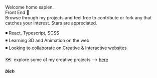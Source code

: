 Welcome homo sapien.  
Front End 🔻   
Browse through my projects and feel free to contribute or fork any that catches your interest. Stars are appreciated.  
  
 ◾ React, Typescript, SCSS  
 ◾ Learning 3D and Animation on the web  
 ◾ Looking to collaborate on Creative & Interactive websites 
 
🗺&nbsp; explore some of my creative projects ⟶ [here](https://tobijudah.notion.site/Tobiju-s-Animation-Interaction-Projects-ba0d33270ee54fc68f7c301791d063bd "Go on! click me")
 
 ***bleh***
